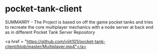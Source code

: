 # pocket-tank-client
SUMMARRY -
The Project is based on off the game pocket tanks and tries to recreate the core multiplayer mechanics with a node server at back end as
in different Pocket Tank Server Repository

<a href = "https://github.com/vijit101/pocket-tank-client/blob/master/Multiplayer.mp4"</a>
